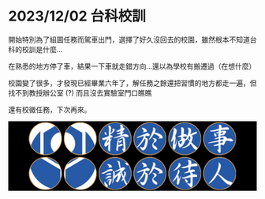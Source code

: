 # 2023/12/02 台科校訓

開始特別為了組圖任務而駕車出門，選擇了好久沒回去的校園，雖然根本不知道台科的校訓是什麼...

在熟悉的地方停了車，結果一下車就走錯方向...還以為學校有搬遷過（在想什麼）

校園變了很多，才發現已經畢業六年了，解任務之餘還把習慣的地方都走一遍，但找不到教授辦公室 (?) 而且沒去實驗室門口瞧瞧

還有校徽任務，下次再來。

![image](https://github.com/amao1991/Ingress/blob/main/images/%E5%8F%B0%E7%A7%91%E6%A0%A1%E8%A8%93.jpg)
